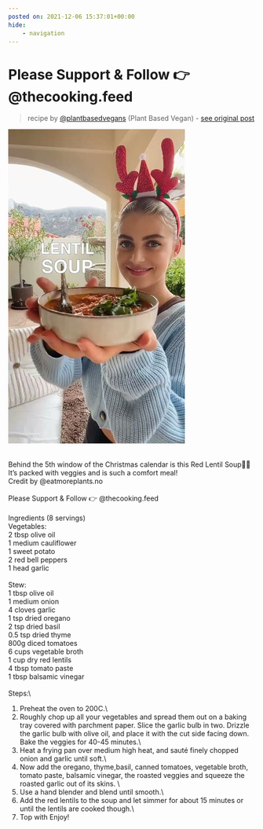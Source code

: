 ```yaml
---
posted on: 2021-12-06 15:37:01+00:00
hide:
    - navigation
---
```


# Please Support & Follow 👉 @thecooking.feed 

> recipe by [@plantbasedvegans](https://www.instagram.com/plantbasedvegans/) 
(Plant Based Vegan) - [see original post](https://instagram.com/p/CXJYoJzKyRG)

![](../img/plantbasedvegans_06-12-2021_1512.png)

\
Behind the 5th window of the Christmas calendar is this Red Lentil Soup🍲💃 It’s packed with veggies and is such a comfort meal!\
Credit by @eatmoreplants.no\
\
Please Support & Follow 👉 @thecooking.feed\
\
Ingredients (8 servings)\
Vegetables:\
2 tbsp olive oil\
1 medium cauliflower\
1 sweet potato\
2 red bell peppers\
1 head garlic\
\
Stew:\
1 tbsp olive oil\
1 medium onion\
4 cloves garlic\
1 tsp dried oregano\
2 tsp dried basil\
0.5 tsp dried thyme\
800g diced tomatoes\
6 cups vegetable broth\
1 cup dry red lentils\
4 tbsp tomato paste\
1 tbsp balsamic vinegar\
\
Steps:\
1. Preheat the oven to 200C.\
2. Roughly chop up all your vegetables and spread them out on a baking tray covered with parchment paper. Slice the garlic bulb in two. Drizzle the garlic bulb with olive oil, and place it with the cut side facing down. Bake the veggies for 40-45 minutes.\
3. Heat a frying pan over medium high heat, and sauté finely chopped onion and garlic until soft.\
4. Now add the oregano, thyme,basil, canned tomatoes, vegetable broth, tomato paste, balsamic vinegar, the roasted veggies and squeeze the roasted garlic out of its skins. \
5. Use a hand blender and blend until smooth.\
6. Add the red lentils to the soup and let simmer for about 15 minutes or until the lentils are cooked though.\
7. Top with Enjoy! 